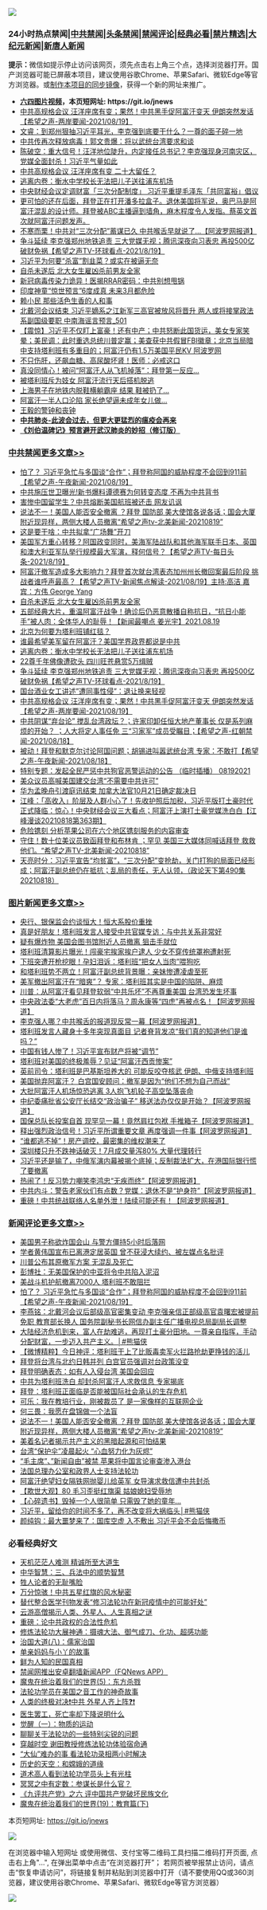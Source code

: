 ![](https://raw.githubusercontent.com/fqnews/bnews/master/64photo/fqnews-qr.jpg)

<div id="tt">
<h3>24小时热点禁闻|<a href="#%E4%B8%AD%E5%85%B1%E7%A6%81%E9%97%BB%E6%9B%B4%E5%A4%9A%E6%96%87%E7%AB%A0">中共禁闻</a>|<a href="#%E5%9B%BE%E7%89%87%E6%96%B0%E9%97%BB%E6%9B%B4%E5%A4%9A%E6%96%87%E7%AB%A0">头条禁闻</a>|<a href="#%E6%96%B0%E9%97%BB%E8%AF%84%E8%AE%BA%E6%9B%B4%E5%A4%9A%E6%96%87%E7%AB%A0">禁闻评论|<a href="#%E5%BF%85%E7%9C%8B%E7%BB%8F%E5%85%B8%E5%A5%BD%E6%96%87">经典必看|<a href="/video.md#%E7%A6%81%E7%89%87%E7%B2%BE%E9%80%89">禁片精选</a>|<a href="https://github.com/fqnews/djy/blob/master/gb/nf1351518.md#1">大纪元新闻</a>|<a href="https://github.com/fqnews/ntdtv/blob/master/gb/prog204.md#1">新唐人新闻</a></h3>
<div><b>提示：</b>微信如提示停止访问该网页，须先点击右上角三个点，选择浏览器打开。国产浏览器可能已屏蔽本项目，建议使用谷歌Chrome、苹果Safari、微软Edge等官方浏览器。或<a href="https://github.com/fqnews/bnews/blob/master/%E5%88%B6%E4%BD%9Cgit%E7%A6%81%E9%97%BB%E9%95%9C%E5%83%8F.md">制作本项目的同步镜像</a>，获得一个新的网址来推广。</div>
<ul>
<li><b><a href="http://d1.bdrive.tk/64.mp4" target="_blank">六四图片视频</a>，本页短网址: https://git.io/jnews</b></li>
<li><a href="/comments/20210819/1609277.md">中共高规格会议 汪洋座席有变；果然！中共黑手促阿富汗变天 伊朗突然发话【希望之声-两岸要闻-2021/08/19】</a></li>
<li><a href="/bannedvideo/20210819/1609192.md">文睿：到郑州狠抽习近平耳光，李克强到底要干什么？一尊的面子碎一地</a></li>
<li><a href="/comments/20210819/1609196.md">中共传再次释放病毒！郭文贵爆：将以武统台湾要求和谈</a></li>
<li><a href="/bannedvideo/20210819/1609239.md">陈破空：重大信号！汪洋地位陡升，内定接任总书记？李克强现身河南灾区，党媒全面封杀！习近平气量如此</a></li>
<li><a href="/comments/20210819/1609285.md">中共高规格会议 汪洋座席有变 二十大留任？</a></li>
<li><a href="/cbnews/20210820/1609467.md">逃离内卷：衡水中学校长无法把儿子送往浦东机场</a></li>
<li><a href="/headline/20210819/1609150.md">中央财经会议定调财富「三次分配制度」 习近平重提毛泽东「共同富裕」倡议</a></li>
<li><a href="/bannedvideo/20210819/1609234.md">更可怕的还在后面，拜登正在打开潘多拉盒子。退休美国将军说，奥巴马是阿富汗混乱的设计师。拜登被ABC主播逼到墙角，麻木程度令人发指。蔡英文首次就阿富汗问题发声。</a></li>
<li><a href="/finance/20210819/1609143.md">不寒而栗！中共对“三次分配”蓄谋已久 中共喉舌早就说了...【阿波罗网报道】</a></li>
<li><a href="/comments/20210820/1609395.md">争斗延续 李克强郑州地铁追责 三大党媒无视；腾讯深夜向习表忠 再投500亿破财免祸【希望之声TV-环球看点-2021/8/19】</a></li>
<li><a href="/finance/20210820/1609469.md">习近平为何要“杀富”割韭菜？或实在被逼无奈</a></li>
<li><a href="/cbnews/20210820/1609538.md">自杀未遂后 北大女生雇凶杀前男友全家</a></li>
<li><a href="/comments/20210819/1609182.md">新冠病毒传染力诡异！医揭RRAR密码：中共别想甩锅</a></li>
<li><a href="/worldnews/20210819/1609296.md">印度神童“惊世预言”6度成真 未来3月都危险</a></li>
<li><a href="/lifebaike/20210820/1609517.md">赖小民 那些活色生香的人和事</a></li>
<li><a href="/comments/20210820/1609443.md">北戴河会议结束 习近平嫡系之江新军三高官被放风将晋升 两人或将接掌政法系副国级要职 中南海谣言预言_501</a></li>
<li><a href="/bannedvideo/20210820/1609456.md">【震惊】习近平不仅盯上富豪！还有中产；中共怒断此国货运，美女专家笑晕；美民调：此时重选总统川普定赢；美查获中共假冒FBI徽章；北京当局暗中支持塔利班有多重目的；阿富汗仍有1.5万美国平民KV 阿波罗网</a></li>
<li><a href="/comments/20210820/1609453.md">不只伤肝，还飙血糖、高尿酸坏肾！医师：必戒这口</a></li>
<li><a href="/cnnews/20210819/1609177.md">真没同情心！被问“阿富汗人从飞机掉落”：拜登第一反应…</a></li>
<li><a href="/cnnews/20210820/1609518.md">被塔利班斥为妓女 阿富汗流行天后搭机脱逃</a></li>
<li><a href="/cnnews/20210820/1609556.md">上海男子在地铁内脱鞋横躺霸座 结果 鞋被扔了…</a></li>
<li><a href="/worldnews/20210819/1609313.md">阿富汗一半人口沦陷 家长绝望逼未成年女儿做…</a></li>
<li><a href="/baitai/20210820/1609419.md">王毅的警钟和丧钟</a></li>
<li><b><a href="/comments/20200211/1275071.md" target="_blank">中共肺炎-此波会过去，但更大更猛烈的瘟疫会再来</a></b></li>
<li><b><a href="/comments/20200207/1272816.md" target="_blank">《刘伯温碑记》预言避开武汉肺炎的妙招（修订版）</a></b></li>
</ul>
</div>

<div class="catlist">
<h3><a href="/cbnews/" target="_blank">中共禁闻</a><span><a href="/cbnews/" target="_blank" rel="nofollow">更多文章>></a></span></h3>
<ul>
<li><a href="/comments/20210820/1609725.md" target="_blank">怕了？ 习近平急忙与多国谈“合作”；拜登称阿国的威胁程度不会回到911前【希望之声-午夜新闻-2021/08/19】</a></li>
<li><a href="/cbnews/20210820/1609711.md" target="_blank">中共施压世卫曝光!新书爆料谭德赛为何转变态度 不再为中共背书</a></li>
<li><a href="/cbnews/20210820/1609678.md" target="_blank">害惨中国留学生？中共熔断美国航班被还击 网友讥讽</a></li>
<li><a href="/comments/20210820/1609640.md" target="_blank">说法不一！美国人能否安全撤离 ？拜登 国防部 美大使馆各说各话；国会大厦附近现异样，两侧大楼人员撤离“希望之声tv-北美新闻-20210819”</a></li>
<li><a href="/cbnews/20210820/1609620.md" target="_blank">这是要干啥：中共拟拿“广场舞”开刀</a></li>
<li><a href="/comments/20210820/1609540.md" target="_blank">美国军方重心转移？阿国政变同时，美海军陆战队和其他海军联手日本、英国和澳大利亚军队举行规模最大军演，释何信号？【希望之声TV-每日头条-2021/8/19】</a></li>
<li><a href="/comments/20210820/1609539.md" target="_blank">阿富汗撤军造成多大影响力？拜登首次就台湾表态加州州长撤回案最后阶段  挑战者谁呼声最高？【希望之声TV-新闻焦点解读-2021/08/19】主持:高洁  嘉宾：方伟   George Yang</a></li>
<li><a href="/cbnews/20210820/1609538.md" target="_blank">自杀未遂后 北大女生雇凶杀前男友全家</a></li>
<li><a href="/comments/20210820/1609537.md" target="_blank">五部经典大片，重温阿富汗战争！确诊后仍恶意散播自称抗日，“抗日小能手”被人肉：全体华人的耻辱！【新闻最嘲点 姜光宇】2021.08.19</a></li>
<li><a href="/cbnews/20210820/1609506.md" target="_blank">北京为何要为塔利班铺红毯？</a></li>
<li><a href="/cbnews/20210820/1609468.md" target="_blank">谁最希望美军留在阿富汗？美国学界政界都说是中共</a></li>
<li><a href="/cbnews/20210820/1609467.md" target="_blank">逃离内卷：衡水中学校长无法把儿子送往浦东机场</a></li>
<li><a href="/cbnews/20210820/1609460.md" target="_blank">22尊千年佛像遭砍头 四川旺苍悬赏5万缉贼</a></li>
<li><a href="/comments/20210820/1609395.md" target="_blank">争斗延续 李克强郑州地铁追责 三大党媒无视；腾讯深夜向习表忠 再投500亿破财免祸【希望之声TV-环球看点-2021/8/19】</a></li>
<li><a href="/cbnews/20210819/1609312.md" target="_blank">国台酒业女工讲述&#8221;遭同事性侵&#8221;：退让换来轻视</a></li>
<li><a href="/comments/20210819/1609277.md" target="_blank">中共高规格会议 汪洋座席有变；果然！中共黑手促阿富汗变天 伊朗突然发话【希望之声-两岸要闻-2021/08/19】</a></li>
<li><a href="/comments/20210819/1609117.md" target="_blank">中共阴谋“弃台论”  搅乱台湾政坛？；许家印卸任恒大地产董事长   仅是系列麻烦的开始？ ；人大将定人事任免 三“习家军”成员受瞩目；【希望之声-红朝禁闻-2021/08/18】</a></li>
<li><a href="/comments/20210819/1609093.md" target="_blank">被动！拜登和默克尔讨论阿国问题；胡锡进叫嚣武统台湾 专家：不敢打【希望之声-午夜新闻-2021/08/18】</a></li>
<li><a href="/comments/20210819/1609091.md" target="_blank">特别专题：发起全民严惩中共狗官恶警运动的公告 （临时插播） 08192021</a></li>
<li><a href="/cbnews/20210819/1609080.md" target="_blank">美众议员高喊美国建交台湾“不需要中共许可”</a></li>
<li><a href="/cbnews/20210819/1609062.md" target="_blank">华为孟晚舟引渡庭讯结束 加拿大法官10月21日确定裁决日</a></li>
<li><a href="/cbnews/20210819/1609058.md" target="_blank">江峰：「高收入」阶层及人群小心了！先收护照后加税，习近平版打土豪时代正式降临：惊心！中央财经会议三大看点；阿富汗上演打土豪党媒洗白白【江峰漫谈20210818第363期】</a></li>
<li><a href="/cbnews/20210819/1608979.md" target="_blank">危险镌刻 分析苹果公司在六个地区镌刻服务的内容审查</a></li>
<li><a href="/comments/20210819/1609032.md" target="_blank">守住！数十位美议员致函拜登和布林肯 ；罕见 美国三大媒体同喊话拜登 救救他们。“希望之声TV-北美新闻-20210818”</a></li>
<li><a href="/cbnews/20210819/1609012.md" target="_blank">天亮时分：习近平宣告“均贫富”，“三次分配”变抢劫，关门打狗的局面已经形成；阿富汗副总统仍在抵抗；乱局的责任，无人认领，（政论天下第490集 20210818）</a></li>

</ul>
</div>
<div class="catlist">
<h3><a href="/topimagenews/" target="_blank">图片新闻</a><span><a href="/topimagenews/" target="_blank" rel="nofollow">更多文章>></a></span></h3>
<ul>
<li><a href="/topimagenews/20210820/1609738.md" target="_blank">央行、银保监会约谈恒大！恒大系股价重挫</a></li>
<li><a href="/topimagenews/20210820/1609710.md" target="_blank">真是好朋友！塔利班发言人接受中共官媒专访：与中共关系非常好</a></li>
<li><a href="/topimagenews/20210820/1609413.md" target="_blank">疑有爆炸物 美国会图书馆附近人员撤离 狙击手就位</a></li>
<li><a href="/topimagenews/20210819/1609059.md" target="_blank">塔利班清算影片曝光！闯豪宅挨家挨户逮人 少女不穿传统罩袍遭射死</a></li>
<li><a href="/topimagenews/20210819/1608817.md" target="_blank">下班突遭开枪挖眼！孕妇泪诉：塔利班“把女人当肉”喂狗吃</a></li>
<li><a href="/topimagenews/20210819/1608816.md" target="_blank">和塔利班势不两立！阿富汗副总统背景曝：亲妹惨遭凌虐至死</a></li>
<li><a href="/topimagenews/20210819/1608767.md" target="_blank">美军撤出阿富汗在“暗爽”？ 专家：塔利班其实是中国的陷阱、麻烦</a></li>
<li><a href="/topimagenews/20210819/1608756.md" target="_blank">川普：从阿富汗看见拜登软弱“中共乐坏”不再尊重美国 台湾恐发生坏事</a></li>
<li><a href="/topimagenews/20210818/1608471.md" target="_blank">中央政法委“大老虎”百日内将落马？周永康等“四虎”再被点名！【阿波罗网报道】</a></li>
<li><a href="/topimagenews/20210818/1608433.md" target="_blank">李克强人哪？中共喉舌的报道现反常一幕【阿波罗网报道】</a></li>
<li><a href="/topimagenews/20210818/1608412.md" target="_blank">塔利班发言人藏身十多年突现真面目 记者脊背发凉“我们真的知道他们是谁吗？”</a></li>
<li><a href="/topimagenews/20210818/1608381.md" target="_blank">中国有钱人惨了！习近平宣布财产将被“调节”</a></li>
<li><a href="/topimagenews/20210818/1608221.md" target="_blank">塔利班对美国的终极羞辱？见证“阿富汗西贡惨案”</a></li>
<li><a href="/topimagenews/20210818/1608131.md" target="_blank">英前司令：塔利班是巴基斯坦养大的 可能反咬夺核武 伊朗、中俄支持塔利班</a></li>
<li><a href="/topimagenews/20210817/1607475.md" target="_blank">美国抛弃阿富汗？ 白宫国安顾问：撤军是因为“他们不想为自己而战”</a></li>
<li><a href="/topimagenews/20210816/1607386.md" target="_blank">大批阿富汗人机场惊恐逃离 3人抱飞机轮子高空坠落丧命</a></li>
<li><a href="/topimagenews/20210816/1607237.md" target="_blank">中纪委痛批省公安厅长结交“政治骗子” 移送法办仅仅是开始？【阿波罗网报道】</a></li>
<li><a href="/topimagenews/20210816/1607164.md" target="_blank">国保总队长投案自首 现罕见一幕！竟然肩扛包袱 手推箱子【阿波罗网报道】</a></li>
<li><a href="/topimagenews/20210815/1606732.md" target="_blank">释出强烈政治信号！习近平所谓重要文章 再度强调一件事【阿波罗网报道】</a></li>
<li><a href="/topimagenews/20210815/1606550.md" target="_blank">“谁都逃不掉”！房产调控，最密集的维权潮来了</a></li>
<li><a href="/topimagenews/20210814/1606386.md" target="_blank">深圳楼只升不跌神话破灭！7月成交量泻80% 大量代理转行</a></li>
<li><a href="/topimagenews/20210814/1606316.md" target="_blank">习近平还是输了，中俄军演内幕被揭个底掉；反制裁法扩大，在港国际银行慌了要撤离</a></li>
<li><a href="/topimagenews/20210814/1606285.md" target="_blank">热闹了！反习势力嘲笑李鸿忠“无疾而终”【阿波罗网报道】</a></li>
<li><a href="/topimagenews/20210814/1606238.md" target="_blank">中共内斗：警告老家伙们有点数？党媒：退休不是“护身符”【阿波罗网报道】</a></li>
<li><a href="/topimagenews/20210814/1606153.md" target="_blank">重磅！中共统战联络人名单外泄！陆续可能还有！【阿波罗网报道】</a></li>

</ul>
</div>
<div class="catlist">
<h3><a href="/comments/" target="_blank">新闻评论</a><span><a href="/comments/" target="_blank" rel="nofollow">更多文章>></a></span></h3>
<ul>
<li><a href="/comments/20210820/1609764.md" target="_blank">美国男子称欲炸国会山 与警方僵持5小时后落网</a></li>
<li><a href="/comments/20210820/1609756.md" target="_blank">学者黄伟国宣布已离港定居英国 曾不获浸大续约、被左媒点名批评</a></li>
<li><a href="/comments/20210820/1609754.md" target="_blank">川普公布其原撤军方案 无混乱及死亡</a></li>
<li><a href="/comments/20210820/1609734.md" target="_blank">彭博社：无美国保护的中亚将令中共陷入泥沼</a></li>
<li><a href="/comments/20210820/1609733.md" target="_blank">美战斗机护航撤离7000人 塔利班不敢阻拦</a></li>
<li><a href="/comments/20210820/1609725.md" target="_blank">怕了？ 习近平急忙与多国谈“合作”；拜登称阿国的威胁程度不会回到911前【希望之声-午夜新闻-2021/08/19】</a></li>
<li><a href="/comments/20210820/1609724.md" target="_blank">李燕铭：北戴河会议后部级高官密集变动 李克强亲信正部级高官袁曙宏被提前免职 教育部长换人 国务院副秘书长网信办副主任广播电视总局副局长调整</a></li>
<li><a href="/comments/20210820/1609722.md" target="_blank">大陆经济危机到来，富人在劫难逃，再现打土豪分田地。一尊亲自指挥，手动分配财富，一步迈入共产主义。│#熊猫侠</a></li>
<li><a href="/comments/20210820/1609715.md" target="_blank">【微博精粹】今日神评：塔利班干上了比贩毒卖军火拦路抢劫更挣钱的活儿</a></li>
<li><a href="/comments/20210820/1609686.md" target="_blank">拜登将台湾与北约日韩并列 白宫官员强调对台政策没变</a></li>
<li><a href="/comments/20210820/1609677.md" target="_blank">拜登明确表态：如有人入侵台湾 美国会回应</a></li>
<li><a href="/comments/20210820/1609663.md" target="_blank">中共为塔利班洗白 却封杀阿富汗人求救信息 专家揭底</a></li>
<li><a href="/comments/20210820/1609662.md" target="_blank">拜登：塔利班正面临是否能被国际社会承认的生存危机</a></li>
<li><a href="/comments/20210820/1609658.md" target="_blank">可乐：我在教培行业，刚被裁员了 是一家像样的互联网企业</a></li>
<li><a href="/comments/20210820/1609657.md" target="_blank">何三畏：我愿在盘锦做一个法盲</a></li>
<li><a href="/comments/20210820/1609640.md" target="_blank">说法不一！美国人能否安全撤离 ？拜登 国防部 美大使馆各说各话；国会大厦附近现异样，两侧大楼人员撤离“希望之声tv-北美新闻-20210819”</a></li>
<li><a href="/comments/20210820/1609639.md" target="_blank">美着名记者揭示共产主义的黑暗起源和可怕结果</a></li>
<li><a href="/comments/20210820/1609635.md" target="_blank">台湾“保护伞”凌晨起火 “心血努力化为灰烬”</a></li>
<li><a href="/comments/20210820/1609634.md" target="_blank">“毛主席”、”新闻自由”被禁 苹果将中国言论审查渗入港台</a></li>
<li><a href="/comments/20210820/1609632.md" target="_blank">法国总理办公室和政界人士支持法轮功</a></li>
<li><a href="/comments/20210820/1609629.md" target="_blank">阿富汗绝望妇女隔铁网抛婴儿给英军 女导演求救信遭中共封杀</a></li>
<li><a href="/comments/20210820/1609626.md" target="_blank">【欺世大观】80 毛习歪挺红旗渠 姑娘媳妇受辱地</a></li>
<li><a href="/comments/20210820/1609594.md" target="_blank">【心碎遗书】毁掉一个人很简单 只需毁了她的童年…</a></li>
<li><a href="/comments/20210820/1609593.md" target="_blank">习近平，留给你的时间不多了，再不改变将大祸临头│#熊猫侠</a></li>
<li><a href="/comments/20210820/1609592.md" target="_blank">颜纯钩：最大噩梦来了：国库空虚 入不敷出 习近平会不会后悔撒币</a></li>

</ul>
</div>

<div class="catlist">
<h3>必看经典好文</h3>
<ul>
<li><a href="/comments/20210302/1496716.md" target="_blank">天机茫茫人难测 精诚所至大道生</a></li>
<li><a href="/comments/20200605/783248.md" target="_blank">中华智慧：三、兵法中的顺势智慧</a></li>
<li><a href="/comments/20200606/783250.md" target="_blank">牲人论者的无耻嘴脸</a></li>
<li><a href="/ccpdope/20210708/1583079.md" target="_blank">万分惊骇！中共五星红旗的风水秘密</a></li>
<li><a href="/comments/20210403/1518906.md" target="_blank">替代整合医学刊物发表“修习法轮功在新冠疫情中的可能好处”</a></li>
<li><a href="/comments/20200919/82684.md" target="_blank">云游高僧揭示人类、外星人、人生真相之谜</a></li>
<li><a href="/comments/20200705/783271.md" target="_blank">重磅：论中共政权的合法性危机</a></li>
<li><a href="/comments/20191203/1234383.md" target="_blank">修炼法轮功大展神通：摄魂大法、御气成刀、化功、超感功能</a></li>
<li><a href="/cbnews/20190424/914482.md" target="_blank">治国大道(八)：儒家治国</a></li>
<li><a href="/cbnews/20210518/1548912.md" target="_blank">单亲妈妈与小丫的故事</a></li>
<li><a href="/comments/20200926/1403589.md" target="_blank">鲜为人知的民国真相</a></li>
<li><a href="/comments/20200503/1322531.md" target="_blank">禁闻网推出安卓翻墙新闻APP（FQNews APP）</a></li>
<li><a href="/topimagenews/20180524/946967.md" target="_blank">魔鬼在统治着我们的世界(5)：东方杀戮</a></li>
<li><a href="/comments/20200511/1326751.md" target="_blank">法轮功学员在美国之音工作的神奇故事</a></li>
<li><a href="/cbnews/20210119/1470579.md" target="_blank">人类的终极对决❗中共 外星人齐上阵❓❗</a></li>
<li><a href="/sohnews/20150904/445868.md" target="_blank">医生罢工，死亡率却下降说明什么</a></li>
<li><a href="/comments/20200810/1377609.md" target="_blank">觉醒（一）：物质的运动</a></li>
<li><a href="/comments/20190417/1114875.md" target="_blank">聊聊关于法轮功的一些特别尖锐的问题</a></li>
<li><a href="/comments/20200511/1322384.md" target="_blank">穿越时空 谢田教授修炼法轮功体验宿命通</a></li>
<li><a href="/cbnews/20210428/1535533.md" target="_blank">“大仙”难办的事  看法轮功录相两小时解决</a></li>
<li><a href="/cbnews/20190219/1083302.md" target="_blank">历史的天空：和嫦娥的道缘</a></li>
<li><a href="/comments/20200227/1284657.md" target="_blank">道术高人看到法轮功学员头上有光柱</a></li>
<li><a href="/tculture/20200812/1378929.md" target="_blank">冥冥之中有定数：参谋长是什么官？</a></li>
<li><a href="/bookonline/20131116/201050.md" target="_blank">《九评共产党》之六 评中国共产党破坏民族文化</a></li>
<li><a href="/comments/20180716/972458.md" target="_blank">魔鬼在统治着我们的世界(19)：教育篇(下)</a></li>

</ul>
</div>

本页短网址: https://git.io/jnews

![](https://raw.githubusercontent.com/fqnews/bnews/master/64photo/fqnews-qr.jpg)

在浏览器中输入短网址 或使用微信、支付宝等二维码工具扫描二维码打开页面, 点击右上角"...", 在弹出菜单中点击“在浏览器打开”； 若网页被举报禁止访问，请点击“恢复申请访问”，将链接复制并粘贴到浏览器中打开（请不要使用QQ或360浏览器，建议使用谷歌Chrome、苹果Safari、微软Edge等官方浏览器）

![](https://raw.githubusercontent.com/fqnews/bnews/master/64photo/wx.jpg)